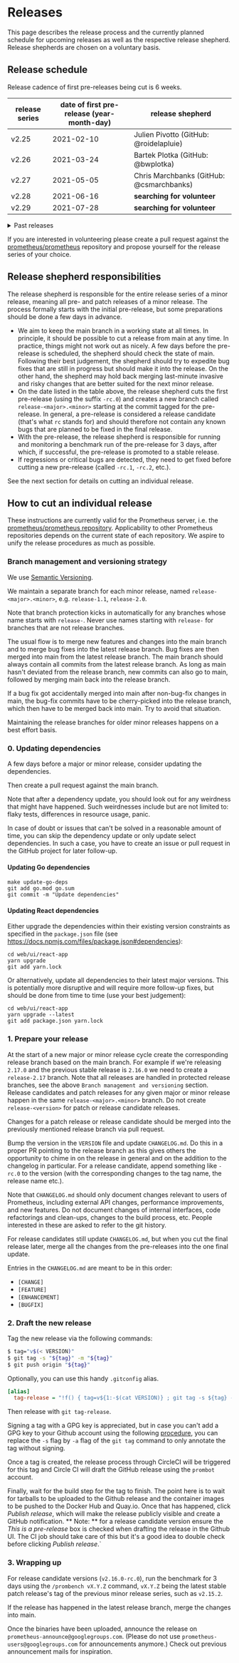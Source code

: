 # Releases

This page describes the release process and the currently planned schedule for upcoming releases as well as the respective release shepherd. Release shepherds are chosen on a voluntary basis.

## Release schedule

Release cadence of first pre-releases being cut is 6 weeks.

| release series | date of first pre-release (year-month-day) | release shepherd                            |
|----------------|--------------------------------------------|---------------------------------------------|
| v2.25          | 2021-02-10                                 | Julien Pivotto (GitHub: @roidelapluie)      |
| v2.26          | 2021-03-24                                 | Bartek Plotka (GitHub: @bwplotka)           |
| v2.27          | 2021-05-05                                 | Chris Marchbanks (GitHub: @csmarchbanks)    |
| v2.28          | 2021-06-16                                 | **searching for volunteer**                 |
| v2.29          | 2021-07-28                                 | **searching for volunteer**                 |

<details><summary>Past releases</summary>

<table>
<tr><th>release series</th><th>date of first pre-release (year-month-day)</th><th>release shepherd</th></tr>
<tr><td>v2.4</td><td>2018-09-06</td><td>Goutham Veeramachaneni (GitHub: @gouthamve)</td></tr>
<tr><td>v2.5</td><td>2018-10-24</td><td>Frederic Branczyk (GitHub: @brancz)</td></tr>
<tr><td>v2.6</td><td>2018-12-05</td><td>Simon Pasquier (GitHub: @simonpasquier)</td></tr>
<tr><td>v2.7</td><td>2019-01-16</td><td>Goutham Veeramachaneni (GitHub: @gouthamve)</td></tr>
<tr><td>v2.8</td><td>2019-02-27</td><td>Ganesh Vernekar (GitHub: @codesome)</td></tr>
<tr><td>v2.9</td><td>2019-04-10</td><td>Brian Brazil (GitHub: @brian-brazil)</td></tr>
<tr><td>v2.10</td><td>2019-05-22</td><td>Björn Rabenstein (GitHub: @beorn7)</td></tr>
<tr><td>v2.11</td><td>2019-07-03</td><td>Frederic Branczyk (GitHub: @brancz)</td></tr>
<tr><td>v2.12</td><td>2019-08-14</td><td>Julius Volz (GitHub: @juliusv)</td></tr>
<tr><td>v2.13</td><td>2019-09-25</td><td>Krasi Georgiev (GitHub: @krasi-georgiev)</td></tr>
<tr><td>v2.14</td><td>2019-11-06</td><td>Chris Marchbanks (GitHub: @csmarchbanks)</td></tr>
<tr><td>v2.15</td><td>2019-12-18</td><td>Bartek Plotka (GitHub: @bwplotka)</td></tr>
<tr><td>v2.16</td><td>2020-01-29</td><td>Callum Styan (GitHub: @cstyan)</td></tr>
<tr><td>v2.17</td><td>2020-03-11</td><td>Julien Pivotto (GitHub: @roidelapluie)</td></tr>
<tr><td>v2.18</td><td>2020-04-22</td><td>Bartek Plotka (GitHub: @bwplotka)</td></tr>
<tr><td>v2.19</td><td>2020-06-03</td><td>Ganesh Vernekar (GitHub: @codesome)</td></tr>
<tr><td>v2.20</td><td>2020-07-15</td><td>Björn Rabenstein (GitHub: @beorn7)</td></tr>
<tr><td>v2.21</td><td>2020-08-26</td><td>Julien Pivotto (GitHub: @roidelapluie)</td></tr>
<tr><td>v2.22</td><td>2020-10-07</td><td>Frederic Branczyk (GitHub: @brancz)</td></tr>
<tr><td>v2.23</td><td>2020-11-18</td><td>Ganesh Vernekar (GitHub: @codesome)</td></tr>
<tr><td>v2.24</td><td>2020-12-30</td><td>Björn Rabenstein (GitHub: @beorn7)</td></tr>
</table>
</details>

If you are interested in volunteering please create a pull request against the [prometheus/prometheus](https://github.com/prometheus/prometheus) repository and propose yourself for the release series of your choice.

## Release shepherd responsibilities

The release shepherd is responsible for the entire release series of a minor release, meaning all pre- and patch releases of a minor release. The process formally starts with the initial pre-release, but some preparations should be done a few days in advance.

* We aim to keep the main branch in a working state at all times. In principle, it should be possible to cut a release from main at any time. In practice, things might not work out as nicely. A few days before the pre-release is scheduled, the shepherd should check the state of main. Following their best judgement, the shepherd should try to expedite bug fixes that are still in progress but should make it into the release. On the other hand, the shepherd may hold back merging last-minute invasive and risky changes that are better suited for the next minor release.
* On the date listed in the table above, the release shepherd cuts the first pre-release (using the suffix `-rc.0`) and creates a new branch called  `release-<major>.<minor>` starting at the commit tagged for the pre-release. In general, a pre-release is considered a release candidate (that's what `rc` stands for) and should therefore not contain any known bugs that are planned to be fixed in the final release.
* With the pre-release, the release shepherd is responsible for running and monitoring a benchmark run of the pre-release for 3 days, after which, if successful, the pre-release is promoted to a stable release.
* If regressions or critical bugs are detected, they need to get fixed before cutting a new pre-release (called `-rc.1`, `-rc.2`, etc.).

See the next section for details on cutting an individual release.

## How to cut an individual release

These instructions are currently valid for the Prometheus server, i.e. the [prometheus/prometheus repository](https://github.com/prometheus/prometheus). Applicability to other Prometheus repositories depends on the current state of each repository. We aspire to unify the release procedures as much as possible.

### Branch management and versioning strategy

We use [Semantic Versioning](https://semver.org/).

We maintain a separate branch for each minor release, named `release-<major>.<minor>`, e.g. `release-1.1`, `release-2.0`.

Note that branch protection kicks in automatically for any branches whose name starts with `release-`. Never use names starting with `release-` for branches that are not release branches.

The usual flow is to merge new features and changes into the main branch and to merge bug fixes into the latest release branch. Bug fixes are then merged into main from the latest release branch. The main branch should always contain all commits from the latest release branch. As long as main hasn't deviated from the release branch, new commits can also go to main, followed by merging main back into the release branch.

If a bug fix got accidentally merged into main after non-bug-fix changes in main, the bug-fix commits have to be cherry-picked into the release branch, which then have to be merged back into main. Try to avoid that situation.

Maintaining the release branches for older minor releases happens on a best effort basis.

### 0. Updating dependencies

A few days before a major or minor release, consider updating the dependencies.

Then create a pull request against the main branch.

Note that after a dependency update, you should look out for any weirdness that
might have happened. Such weirdnesses include but are not limited to: flaky
tests, differences in resource usage, panic.

In case of doubt or issues that can't be solved in a reasonable amount of time,
you can skip the dependency update or only update select dependencies. In such a
case, you have to create an issue or pull request in the GitHub project for
later follow-up.

#### Updating Go dependencies

```
make update-go-deps
git add go.mod go.sum
git commit -m "Update dependencies"
```

#### Updating React dependencies

Either upgrade the dependencies within their existing version constraints as specified in the `package.json` file (see https://docs.npmjs.com/files/package.json#dependencies):

```
cd web/ui/react-app
yarn upgrade
git add yarn.lock
```

Or alternatively, update all dependencies to their latest major versions. This is potentially more disruptive and will require more follow-up fixes, but should be done from time to time (use your best judgement):

```
cd web/ui/react-app
yarn upgrade --latest
git add package.json yarn.lock
```

### 1. Prepare your release

At the start of a new major or minor release cycle create the corresponding release branch based on the main branch. For example if we're releasing `2.17.0` and the previous stable release is `2.16.0` we need to create a `release-2.17` branch. Note that all releases are handled in protected release branches, see the above `Branch management and versioning` section. Release candidates and patch releases for any given major or minor release happen in the same `release-<major>.<minor>` branch. Do not create `release-<version>` for patch or release candidate releases.

Changes for a patch release or release candidate should be merged into the previously mentioned release branch via pull request.

Bump the version in the `VERSION` file and update `CHANGELOG.md`. Do this in a proper PR pointing to the release branch as this gives others the opportunity to chime in on the release in general and on the addition to the changelog in particular. For a release candidate, append something like `-rc.0` to the version (with the corresponding changes to the tag name, the release name etc.).

Note that `CHANGELOG.md` should only document changes relevant to users of Prometheus, including external API changes, performance improvements, and new features. Do not document changes of internal interfaces, code refactorings and clean-ups, changes to the build process, etc. People interested in these are asked to refer to the git history.

For release candidates still update `CHANGELOG.md`, but when you cut the final release later, merge all the changes from the pre-releases into the one final update.

Entries in the `CHANGELOG.md` are meant to be in this order:

* `[CHANGE]`
* `[FEATURE]`
* `[ENHANCEMENT]`
* `[BUGFIX]`

### 2. Draft the new release

Tag the new release via the following commands:

```bash
$ tag="v$(< VERSION)"
$ git tag -s "${tag}" -m "${tag}"
$ git push origin "${tag}"
```

Optionally, you can use this handy `.gitconfig` alias.

```ini
[alias]
  tag-release = "!f() { tag=v${1:-$(cat VERSION)} ; git tag -s ${tag} -m ${tag} && git push origin ${tag}; }; f"
```

Then release with `git tag-release`.

Signing a tag with a GPG key is appreciated, but in case you can't add a GPG key to your Github account using the following [procedure](https://help.github.com/articles/generating-a-gpg-key/), you can replace the `-s` flag by `-a` flag of the `git tag` command to only annotate the tag without signing.

Once a tag is created, the release process through CircleCI will be triggered for this tag and Circle CI will draft the GitHub release using the `prombot` account.

Finally, wait for the build step for the tag to finish. The point here is to wait for tarballs to be uploaded to the Github release and the container images to be pushed to the Docker Hub and Quay.io. Once that has happened, click _Publish release_, which will make the release publicly visible and create a GitHub notification.
** Note: ** for a release candidate version ensure the _This is a pre-release_ box is checked when drafting the release in the Github UI. The CI job should take care of this but it's a good idea to double check before clicking _Publish release_.`

### 3. Wrapping up

For release candidate versions (`v2.16.0-rc.0`), run the benchmark for 3 days using the `/prombench vX.Y.Z` command, `vX.Y.Z` being the latest stable patch release's tag of the previous minor release series, such as `v2.15.2`.

If the release has happened in the latest release branch, merge the changes into main.

Once the binaries have been uploaded, announce the release on `prometheus-announce@googlegroups.com`. (Please do not use `prometheus-users@googlegroups.com` for announcements anymore.) Check out previous announcement mails for inspiration.
